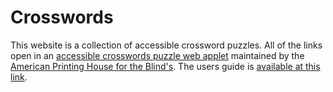# Crosswords

This website is a collection of accessible crossword puzzles. All of the links open in an [accessible crosswords puzzle web applet](https://crossword.aphtech.org/) maintained by the [American Printing House for the Blind's](http://www.aph.org). The users guide is [available at this link](https://tech.aph.org/pz/).
